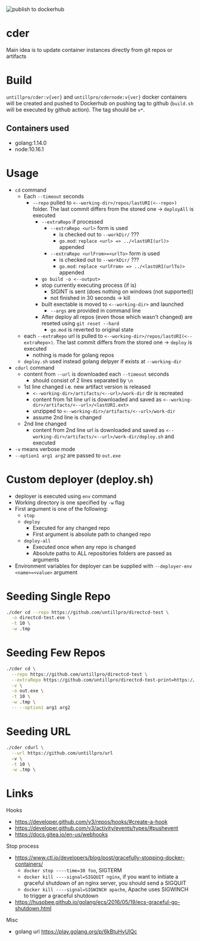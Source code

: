 ![publish to dockerhub](https://github.com/untillpro/cder/workflows/Test%20build.sh/badge.svg)
# cder
Main idea is to update container instances directly from git repos or artifacts



# Build
`untillpro/cder:v{ver}` and `untillpro/cdernode:v{ver}` docker containers will be created and pushed to Dockerhub on pushing tag to github (`build.sh` will be executed by github action). The tag should be `v*`.
## Containers used
- golang:1.14.0
- node:10.16.1

# Usage
- `cd` command
  - Each `--timeout` seconds
    - `--repo` pulled to `<--working-dir>/repos/lastURI(<--repo>)` folder. The last commit differs from the stored one -> `deployAll` is executed
      - `--extraRepo` if processed
        - `--extraRepo <url>` form is used
          - <url> is checked out to `--workDir/` ???
          - `go.mod`: `replace <url> => ../<lastURI(url)>` appended
        - `--extraRepo <urlFrom>=<urlTo>` form is used
          - <urlTo> is checked out to `--workDir/` ???
          - `go.mod`: `replace <urlFrom> => ../<lastURI(urlTo)>` appended
      - `go build -o <--output>`
      - stop currently executing process (if is)
        - SIGINT is sent (does nothing on windows (not supported))
        - not finished in 30 seconds -> kill
      - built exectable is moved to `<--working-dir>` and launched
        - `--args` are provided in command line
      - After deploy all repos (even those which wasn't changed) are reseted using `git reset --hard`
        - `go.mod` is reverted to original state
  - each `--extraRepo` url is pulled to `<--working-dir>/repos/lastURI(<--extraRepo>)`. The last commit differs from the stored one -> `deploy` is executed
    - nothing is made for golang repos
  - `deploy.sh` used instead golang delpyer if exists at `--working-dir` 
- `cdurl` command
  - content from `--url` is downloaded each `--timeout` seconds
    - should consist of 2 lines separated by `\n`
  - 1st line changed i.e. new artifact version is released
    - `<--working-dir>/artifacts/<--url>/work-dir` dir is recreated
    - content from 1st line url is downloaded and saved as `<--working-dir>/artifacts/<--url>/<lastURI.ext>`
    - unzipped to `<--working-dir>/artifacts/<--url>/work-dir`
    - assume 2nd line is changed
  - 2nd line changed
    - content from 2nd line url is downloaded and saved as `<--working-dir>/artifacts/<--url>/work-dir/deploy.sh` and executed  
- `-v` means verbose mode
- `--option1 arg1 arg2` are passed to `out.exe`

# Custom deployer (deploy.sh)
- deployer is executed using `env` command
- Working directory is one specified by `-w` flag
- First argument is one of the following:
  - `stop`
  - `deploy`
    - Executed for any changed repo
    - First argument is absolute path to changed repo
  - `deploy-all`
    - Executed once when any repo is changed
    - Absolute paths to ALL repositories folders are passed as arguments
- Environment variables for deployer can be supplied with `--deployer-env <name>=<value>` argument
    
# Seeding Single Repo

```sh
./cder cd --repo https://github.com/untillpro/directcd-test \
  -o directcd-test.exe \
  -t 10 \
  -w .tmp
```

# Seeding Few Repos

```sh
./cder cd \
  --repo https://github.com/untillpro/directcd-test \
  --extraRepo https://github.com/untillpro/directcd-test-print=https://github.com/maxim-ge/directcd-test-print \
  -v \
  -o out.exe \
  -t 10 \
  -w .tmp \
  -- --option1 arg1 arg2
```

# Seeding URL
```sh
./cder cdurl \
  --url https://github.com/untillpro/url 
  -v \
  -t 10 \
  -w .tmp \
```

# Links

Hooks
- https://developer.github.com/v3/repos/hooks/#create-a-hook
- https://developer.github.com/v3/activity/events/types/#pushevent
- https://docs.gitea.io/en-us/webhooks

Stop process
- https://www.ctl.io/developers/blog/post/gracefully-stopping-docker-containers/
  - `docker stop ----time=30 foo`, SIGTERM
  - `docker kill ----signal=SIGQUIT nginx`, if you want to initiate a graceful shutdown of an nginx server, you should send a SIGQUIT
  - `docker kill ----signal=SIGWINCH apache`, Apache uses SIGWINCH to trigger a graceful shutdown
- https://husobee.github.io/golang/ecs/2016/05/19/ecs-graceful-go-shutdown.html

Misc 

- golang url https://play.golang.org/p/6kBtuHvUlQc
